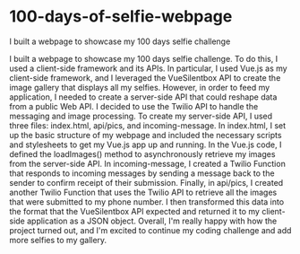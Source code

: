 # 100-days-of-selfie-webpage
 I built a webpage to showcase my 100 days selfie challenge

I built a webpage to showcase my 100 days selfie challenge. To do this, I used a client-side framework and its APIs. In particular, I used Vue.js as my client-side framework, and I leveraged the VueSilentbox API to create the image gallery that displays all my selfies.
However, in order to feed my application, I needed to create a server-side API that could reshape data from a public Web API. I decided to use the Twilio API to handle the messaging and image processing.
To create my server-side API, I used three files: index.html, api/pics, and incoming-message.
In index.html, I set up the basic structure of my webpage and included the necessary scripts and stylesheets to get my Vue.js app up and running. In the Vue.js code, I defined the loadImages() method to asynchronously retrieve my images from the server-side API.
In incoming-message, I created a Twilio Function that responds to incoming messages by sending a message back to the sender to confirm receipt of their submission.
Finally, in api/pics, I created another Twilio Function that uses the Twilio API to retrieve all the images that were submitted to my phone number. I then transformed this data into the format that the VueSilentbox API expected and returned it to my client-side application as a JSON object.
Overall, I'm really happy with how the project turned out, and I'm excited to continue my coding challenge and add more selfies to my gallery.
